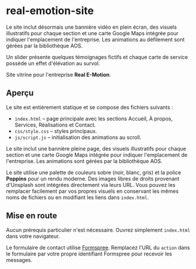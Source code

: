 # real-emotion-site
Le site inclut désormais une bannière vidéo en plein écran, des visuels illustratifs pour chaque section et une carte Google Maps intégrée pour indiquer l'emplacement de l'entreprise. Les animations au défilement sont gérées par la bibliothèque AOS.

Un slider présente quelques témoignages fictifs et chaque carte de service possède un effet d'élévation au survol.

Site vitrine pour l'entreprise **Real E-Motion**.

## Aperçu

Le site est entièrement statique et se compose des fichiers suivants :

- `index.html` – page principale avec les sections Accueil, À propos, Services, Réalisations et Contact.
- `css/style.css` – styles principaux.
- `js/script.js` – initialisation des animations au scroll.

Le site inclut une bannière pleine page, des visuels illustratifs pour chaque section et une carte Google Maps intégrée pour indiquer l'emplacement de l'entreprise. Les animations sont gérées par la bibliothèque AOS.

Le site utilise une palette de couleurs sobre (noir, blanc, gris) et la police **Poppins** pour un rendu moderne. Des images libres de droits provenant d'Unsplash sont intégrées directement via leurs URL. Vous pouvez les remplacer facilement par vos propres visuels en conservant les mêmes noms de fichiers ou en modifiant les liens dans `index.html`.

## Mise en route

Aucun prérequis particulier n'est nécessaire. Ouvrez simplement `index.html` dans votre navigateur.

Le formulaire de contact utilise [Formspree](https://formspree.io/). Remplacez l'URL du `action` dans le formulaire par votre propre identifiant Formspree pour recevoir les messages.

